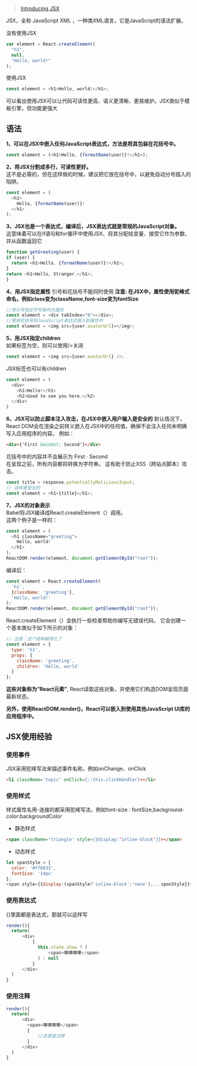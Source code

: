 
>[Introducing JSX](https://facebook.github.io/react/docs/introducing-jsx.html)

JSX，全称 JavaScript XML ，一种类XML语言，它是JavaScript的语法扩展。

没有使用JSX
```javascript
var element = React.createElement(
  "h1",
  null,
  "Hello, world!"
);
```

使用JSX
```javascript
const element = <h1>Hello, world!</h1>;
```
可以看出使用JSX可以让代码可读性更高、语义更清晰、更易维护。JSX类似于模板引擎，但功能更强大
<!-- more -->
## 语法
**1、可以在JSX中嵌入任何JavaScript表达式，方法是将其包装在花括号中。**

  ```javascript
  const element = (<h1>Hello, {formatName(user)}!</h1>);
  ```
**2、将JSX分割成多行，可读性更好。**    
这不是必需的，但在这样做的时候，建议把它放在括号中，以避免自动分号插入的陷阱。

  ```javascript
  const element = (
    <h1>
      Hello, {formatName(user)}!
    </h1>
  );
  ```
**3、JSX也是一个表达式，编译后，JSX表达式就是常规的JavaScript对象。**        
这意味着可以在if语句和for循环中使用JSX、将其分配给变量、接受它作为参数、并从函数返回它

  ```javascript
function getGreeting(user) {
  if (user) {
    return <h1>Hello, {formatName(user)}!</h1>;
  }
  return <h1>Hello, Stranger.</h1>;
}
  ```
**4、用JSX指定属性**
  引号和花括号不能同时使用
   **注意: 在JSX中，属性使用驼峰式命名，例如class变为className,font-size变为fontSize**
  ```javascript
  //用引号指定字符串作为属性
  const element = <div tabIndex="0"></div>;
  //使用花括号将JavaScript表达式嵌入到属性中
  const element = <img src={user.avatarUrl}></img>;

  ```
  
 
**5、用JSX指定children**    
  如果标签为空，则可以使用/>关闭
  
  ```javascript
  const element = <img src={user.avatarUrl} />;

  ```
  JSX标签也可以有children       
  
  ```javascript
  const element = (
    <div>
      <h1>Hello!</h1>
      <h2>Good to see you here.</h2>
    </div>
)
  ```
**6、JSX可以防止脚本注入攻击，在JSX中嵌入用户输入是安全的**
默认情况下，React DOM会在渲染之前转义嵌入在JSX中的任何值，确保不会注入任何未明确写入应用程序的内容。 例如：
```html
<div>{'First &middot; Second'}</div>
```
花括号中的内容并不会展示为 First · Second        
在呈现之前，所有内容都将转换为字符串。 这有助于防止XSS（跨站点脚本）攻击。

  ```javascript
  const title = response.potentiallyMaliciousInput;
  // 这样是安全的
  const element = <h1>{title}</h1>;
  ```
**7、JSX的对象表示**    
Babel将JSX编译成React.createElement（）调用。  
这两个例子是一样的：

  ```javascript
  const element = (
    <h1 className="greeting">
      Hello, world!
    </h1>
  );
  ReactDOM.render(element, document.getElementById("root"));
  ```
编译后：
  ```javascript
  const element = React.createElement(
    'h1',
    {className: 'greeting'},
    'Hello, world!'
  );
  ReactDOM.render(element, document.getElementById("root"));
  ```
React.createElement（）会执行一些检查帮助你编写无错误代码，
它会创建一个基本类似于如下所示的对象：
  
  ```javascript
  // 注意：这个结构被简化了
  const element = {
    type: 'h1',
    props: {
      className: 'greeting',
      children: 'Hello, world'
    }
  };
  ```
**这些对象称为“React元素”**, React读取这些对象，并使用它们构造DOM呈现页面最新状态。

**另外，使用ReactDOM.render()，React可以嵌入到使用其他JavaScript UI库的应用程序中。**

## JSX使用经验
### 使用事件
JSX采用驼峰写法来描述事件名称，例如onChange、onClick
```html
<li className='topic' onClick={::this.clickHandler}></li>
```
### 使用样式
样式属性名用-连接的都采用驼峰写法，例如font-size : fontSize,background-color:backgroundColor

- 静态样式

```html
<span className='triangle' style={{display:'inline-block'}}></span>
```
- 动态样式

```javascript
let spanStyle = {
  color: '#ff6633',
  fontSize: '14px'
};
<span style={{display:(spanStyle?'inline-block':'none'),...spanStyle}}></span>

```

### 使用表达式
{}里面都是表达式，那就可以这样写

```javascript
render(){
  return(
      <div>
          {
            this.state.show ? (
                <span>噢噢噢噢</span>
            ) : null
          }
      </div> 
  )
}
```

### 使用注释

```javascript
render(){
  return(
      <div>
        <span>噢噢噢噢</span>
        {
            //这里是注释
        }
      </div> 
  )
}
```
